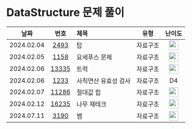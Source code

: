 # DataStructure 문제 풀이

|     날짜     |                                                  번호                                                   | 제목          |       유형       |                                        난이도                                         |
|:----------:|:-----------------------------------------------------------------------------------------------------:|:------------| :--------------: |:----------------------------------------------------------------------------------:|
| 2024.02.04 |                             [2493](https://www.acmicpc.net/problem/2493)                              | 탑           |   자료구조  | <img height="25px" width="25px" src="https://static.solved.ac/tier_small/11.svg"/> |
| 2024.02.05 |                             [1158](https://www.acmicpc.net/problem/1158)                              | 요세푸스 문제     |   자료구조  | <img height="25px" width="25px" src="https://static.solved.ac/tier_small/7.svg"/>  |
| 2024.02.06 |                            [13335](https://www.acmicpc.net/problem/13335)                             | 트럭          |   자료구조  | <img height="25px" width="25px" src="https://static.solved.ac/tier_small/10.svg"/> |
| 2024.02.06 | [1233](https://swexpertacademy.com/main/code/problem/problemDetail.do?contestProbId=AV141176AIwCFAYD) | 사칙연산 유효성 검사 |   자료구조  |                                         D4                                         |
| 2024.02.07 |                            [11286](https://www.acmicpc.net/problem/11286)                             | 절대값 힙       |   자료구조  | <img height="25px" width="25px" src="https://static.solved.ac/tier_small/10.svg"/> |
| 2024.02.12 |                            [16235](https://www.acmicpc.net/problem/16235)                             | 나무 재테크      |   자료구조  | <img height="25px" width="25px" src="https://static.solved.ac/tier_small/13.svg"/> |
| 2024.07.11 |                             [3190](https://www.acmicpc.net/problem/3190)                             | 뱀           |   자료구조  | <img height="25px" width="25px" src="https://static.solved.ac/tier_small/12.svg"/> |
